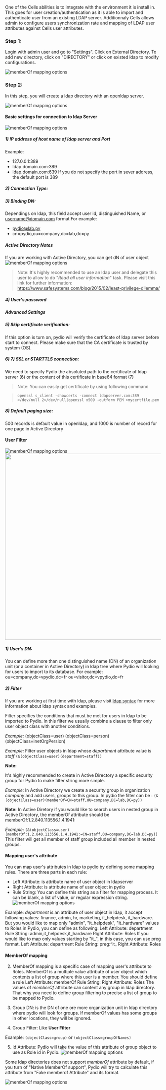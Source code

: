 One of the Cells abilities is to integrate with the environment it is install in. This goes for user creation/authentication as it is able to import and authenticate user from an existing LDAP server. Additionnaly Cells allows admin to configure users synchronization rate and mapping of LDAP user attributes against Cells user attributes.

### Step 1:

Login with admin user and go to "Settings". Click on External Directory.
To add new directory, click on "DIRECTORY" or click on existed ldap to modify configurations.

![memberOf mapping options](/images/4_access_control_and_security/ldap_new_directory.png)

### Step 2:

In this step, you will create a ldap directory with an openldap server.

![memberOf mapping options](/images/4_access_control_and_security/ldap_general_options.png)

#### Basic settings for connection to ldap Server

![memberOf mapping options](/images/4_access_control_and_security/ldap_server_connection.png)

##### 1) IP address of host name of ldap server and Port

Example:
- 127.0.0.1:389
- ldap.domain.com:389
- ldap.domain.com:639
If you do not specify the port in sever address, the default port is 389

##### 2) Connection Type:

##### 3) Binding DN: 

Dependings on ldap, this field accept user id, distinguished Name, or username@domain.com format
For example:
- pydio@lab.py
- cn=pydio,ou=company,dc=lab,dc=py

##### Active Directory Notes

If you are working with Active Directory, you can get dN of user object
![memberOf mapping options](/images/4_access_control_and_security/ldap_get_dn_object.png)
> Note: It's highly recommended to use an ldap user and delegate this user to allow to do "*Read all user information*" task. Please visit this link for further information: https://www.safesystems.com/blog/2015/02/least-privilege-dilemma/

##### 4) User's password

##### Advanced Settings

##### 5) Skip certificate verification:

If this option is turn on, pydio will verify the certificate of ldap server before start to connect. Please make sure that the CA certificate is trusted by system (OS).

##### 6) 7) SSL or STARTTLS connection:

We need to specify Pydio the absoluted path to the certificate of ldap server (6) or the content of this certificate in base64 format (7)

> Note: You can easily get certificate by using following command

> `openssl s_client -showcerts -connect ldapserver.com:389 </dev/null 2>/dev/null|openssl x509 -outform PEM >mycertfile.pem `

##### 8) Default paging size:
500 records is default value in openldap, and 1000 is number of record for one page in Active Directory

#### User Filter
![memberOf mapping options](/images/4_access_control_and_security/ldap_user_filters.png)
<img src="http://images.vpydio.fr/local/Selection_875.png" alt="" width="600">

##### 1) User's DN:
You can define more than one distinguished name (DN) of an organization unit (or a container in Active Directory) in ldap tree where Pydio will looking for users to import to its database.
For example:
ou=company,dc=vpydio,dc=fr
ou=visitor,dc=vpydio,dc=fr

##### 2) Filter
If you are working at first time with ldap, please visit <a href="https://social.technet.microsoft.com/wiki/contents/articles/5392.active-directory-ldap-syntax-filters.aspx" >ldap syntax</a> for more information about ldap syntax and examples.

Filter specifies the conditions that must be met for users in ldap to be imported to Pydio. In this filter we usually combine a clause to filter only user object class with another conditions.


*Example:*
(objectClass=user)
(objectClass=person)
(objectClass=inetOrgPersion)

*Example:* Filter user objects in ldap whose *department* attribute value is *staff*
  `(&(objectClass=user)(department=staff))`


**Note:**

It's highly recommended to create in Active Directory a specific security group for Pydio to make filter string more simple.

*Example:* In Active Directory we create a security group in organization *company* and add users, groups to this group. In pydio the filter can be :
  `(&(objectClass=user)(memberOf=CN=staff,OU=company,DC=lab,DC=py))`

**Note:**
In Active Diretory if you would like to search users in nested group in Active Directory, the memberOf attribute should be memberOf:1.2.840.113556.1.4.1941:

*Example:*
  `(&(objectClass=user)(memberOf:1.2.840.113556.1.4.1941:=CN=staff,OU=company,DC=lab,DC=py))`
This filter will get all member of staff group included all member in nested groups.

#### Mapping user's attribute

You can map user's attributes in ldap to pydio by defining some mapping rules.
There are three parts in each rule:
- Left Attribute: is attribute name of user object in ldapserver
- Right Attribute: is attribute name of user object in pydio
- Rule String: You can define this string as a filter for mapping process. It can be blank, a list of value, or regular expression string.
![memberOf mapping options](/images/4_access_control_and_security/ldap_simple_mappings.png)

Example: *department* is an attribute of user object in ldap, it accept following values: finance, admin, hr, marketing, it_helpdesk, it_hardware. But you would like to map only "admin", "it_helpdesk", "it_hardware" values to Roles in Pydio, you can define as following:
    Left Attribute: department
    Rule String: admin,it_helpdesk,it_hardware
    Right Attribute: Roles
If you would like to map only values starting by "it_", in this case, you can use preg format.
    Left Attribute: department
    Rule String: preg:^it_
    Right Attribute: Roles

#### MemberOf mapping

2) MemberOf mapping is a specific case of mapping user's attribute to Roles. MemberOf is a multiple value attribute of user object which contents a list of group where this user is a member. You should define a rule
    Left Attribute: memberOf
    Rule String:
    Right Attribute: Roles
The values of *memberOf* attribute can content any group in ldap directory. That why you need to define group filtering to precise a list of group to be mapped to Pydio.

3) Group DN: is the DN of one ore more organization unit in ldap directory where pydio will look for groups. If memberOf values has some groups in other locations, they will be ignored.

4) Group Filter: Like **User Filter**

Example: `(objectClass=group)` or `(objectClass=groupOfNames)`

5) Id Attribute: Pydio will take the value of this attribute of group object to use as Role id in Pydio.
![memberOf mapping options](/images/4_access_control_and_security/ldap_memberof_mapping.png)

Some ldap directories does not support *memberOf* attribute by default, if you turn of "Native MemberOf support", Pydio will try to calculate this attribute from "Fake memberof Attribute" and its format.

![memberOf mapping options](/images/4_access_control_and_security/ldap_memberof_options.png)
